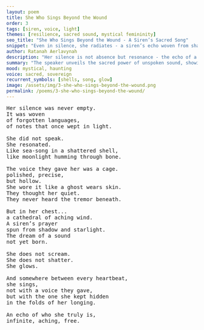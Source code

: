```yaml
---
layout: poem
title: She Who Sings Beyond the Wound
order: 3
tags: [siren, voice, light]
themes: [resilience, sacred sound, mystical femininity]
seo_title: "She Who Sings Beyond the Wound - A Siren’s Sacred Song"
snippet: "Even in silence, she radiates - a siren’s echo woven from shadows and longing."
author: Ratanah Aerlavynah
description: "Her silence is not absence but resonance - the echo of a voice untouched by the world."
summary: "The speaker unveils the sacred power of unspoken sound, showing how silence can sing."
mood: mystical, haunting
voice: sacred, sovereign
recurrent_symbols: [shells, song, glow]
image: /assets/img/3-she-who-sings-beyond-the-wound.png
permalink: /poems/3-she-who-sings-beyond-the-wound/
---
```


<pre>
Her silence was never empty.
It was woven
of forgotten languages,
of notes that once wept in light.

She did not speak.
She resonated.
Like sea-song in a shattered shell,
like moonlight humming through bone.

The voice they gave her was a cage.
polished, precise,
but hollow.
She wore it like a ghost wears skin.
They thought her quiet.
They never heard the tremor beneath.

But in her chest...
a cathedral of aching wind.
A siren’s prayer
spun from shadow and starlight.
The dream of a sound
not yet born.

She does not scream.
She does not shatter.
She glows.

And somewhere between every heartbeat,
she sings,
not with a voice they gave,
but with the one she kept hidden
in the folds of her longing.

An echo of who she truly is,
infinite, aching, free.
</pre>
